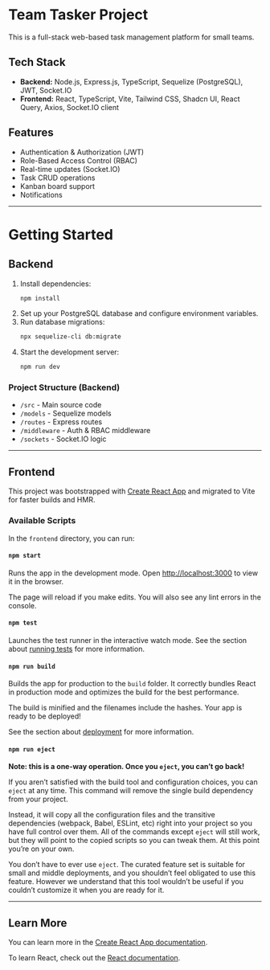 # Team Tasker Project

This is a full-stack web-based task management platform for small teams.

## Tech Stack
- **Backend:** Node.js, Express.js, TypeScript, Sequelize (PostgreSQL), JWT, Socket.IO
- **Frontend:** React, TypeScript, Vite, Tailwind CSS, Shadcn UI, React Query, Axios, Socket.IO client

## Features
- Authentication & Authorization (JWT)
- Role-Based Access Control (RBAC)
- Real-time updates (Socket.IO)
- Task CRUD operations
- Kanban board support
- Notifications

---

# Getting Started

## Backend

1. Install dependencies:
   ```sh
   npm install
   ```
2. Set up your PostgreSQL database and configure environment variables.
3. Run database migrations:
   ```sh
   npx sequelize-cli db:migrate
   ```
4. Start the development server:
   ```sh
   npm run dev
   ```

### Project Structure (Backend)
- `/src` - Main source code
- `/models` - Sequelize models
- `/routes` - Express routes
- `/middleware` - Auth & RBAC middleware
- `/sockets` - Socket.IO logic

---

## Frontend

This project was bootstrapped with [Create React App](https://github.com/facebook/create-react-app) and migrated to Vite for faster builds and HMR.

### Available Scripts

In the `frontend` directory, you can run:

#### `npm start`
Runs the app in the development mode. Open [http://localhost:3000](http://localhost:3000) to view it in the browser.

The page will reload if you make edits. You will also see any lint errors in the console.

#### `npm test`
Launches the test runner in the interactive watch mode. See the section about [running tests](https://facebook.github.io/create-react-app/docs/running-tests) for more information.

#### `npm run build`
Builds the app for production to the `build` folder. It correctly bundles React in production mode and optimizes the build for the best performance.

The build is minified and the filenames include the hashes. Your app is ready to be deployed!

See the section about [deployment](https://facebook.github.io/create-react-app/docs/deployment) for more information.

#### `npm run eject`
**Note: this is a one-way operation. Once you `eject`, you can’t go back!**

If you aren’t satisfied with the build tool and configuration choices, you can `eject` at any time. This command will remove the single build dependency from your project.

Instead, it will copy all the configuration files and the transitive dependencies (webpack, Babel, ESLint, etc) right into your project so you have full control over them. All of the commands except `eject` will still work, but they will point to the copied scripts so you can tweak them. At this point you’re on your own.

You don’t have to ever use `eject`. The curated feature set is suitable for small and middle deployments, and you shouldn’t feel obligated to use this feature. However we understand that this tool wouldn’t be useful if you couldn’t customize it when you are ready for it.

---

## Learn More

You can learn more in the [Create React App documentation](https://facebook.github.io/create-react-app/docs/getting-started).

To learn React, check out the [React documentation](https://reactjs.org/).
